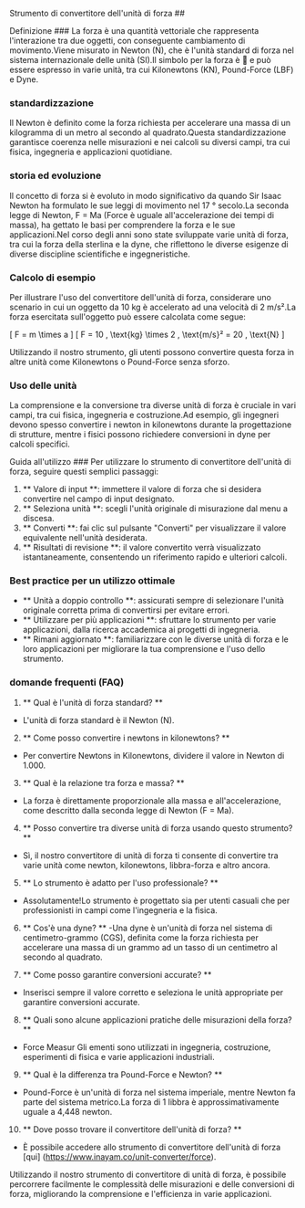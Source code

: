 Strumento di convertitore dell'unità di forza ##

Definizione ###
La forza è una quantità vettoriale che rappresenta l'interazione tra due oggetti, con conseguente cambiamento di movimento.Viene misurato in Newton (N), che è l'unità standard di forza nel sistema internazionale delle unità (SI).Il simbolo per la forza è 💪 e può essere espresso in varie unità, tra cui Kilonewtons (KN), Pound-Force (LBF) e Dyne.

### standardizzazione
Il Newton è definito come la forza richiesta per accelerare una massa di un kilogramma di un metro al secondo al quadrato.Questa standardizzazione garantisce coerenza nelle misurazioni e nei calcoli su diversi campi, tra cui fisica, ingegneria e applicazioni quotidiane.

### storia ed evoluzione
Il concetto di forza si è evoluto in modo significativo da quando Sir Isaac Newton ha formulato le sue leggi di movimento nel 17 ° secolo.La seconda legge di Newton, F = Ma (Force è uguale all'accelerazione dei tempi di massa), ha gettato le basi per comprendere la forza e le sue applicazioni.Nel corso degli anni sono state sviluppate varie unità di forza, tra cui la forza della sterlina e la dyne, che riflettono le diverse esigenze di diverse discipline scientifiche e ingegneristiche.

### Calcolo di esempio
Per illustrare l'uso del convertitore dell'unità di forza, considerare uno scenario in cui un oggetto da 10 kg è accelerato ad una velocità di 2 m/s².La forza esercitata sull'oggetto può essere calcolata come segue:

\[ F = m \times a \]
\[ F = 10 \, \text{kg} \times 2 \, \text{m/s}² = 20 \, \text{N} \]

Utilizzando il nostro strumento, gli utenti possono convertire questa forza in altre unità come Kilonewtons o Pound-Force senza sforzo.

### Uso delle unità
La comprensione e la conversione tra diverse unità di forza è cruciale in vari campi, tra cui fisica, ingegneria e costruzione.Ad esempio, gli ingegneri devono spesso convertire i newton in kilonewtons durante la progettazione di strutture, mentre i fisici possono richiedere conversioni in dyne per calcoli specifici.

Guida all'utilizzo ###
Per utilizzare lo strumento di convertitore dell'unità di forza, seguire questi semplici passaggi:
1. ** Valore di input **: immettere il valore di forza che si desidera convertire nel campo di input designato.
2. ** Seleziona unità **: scegli l'unità originale di misurazione dal menu a discesa.
3. ** Converti **: fai clic sul pulsante "Converti" per visualizzare il valore equivalente nell'unità desiderata.
4. ** Risultati di revisione **: il valore convertito verrà visualizzato istantaneamente, consentendo un riferimento rapido e ulteriori calcoli.

### Best practice per un utilizzo ottimale
- ** Unità a doppio controllo **: assicurati sempre di selezionare l'unità originale corretta prima di convertirsi per evitare errori.
- ** Utilizzare per più applicazioni **: sfruttare lo strumento per varie applicazioni, dalla ricerca accademica ai progetti di ingegneria.
- ** Rimani aggiornato **: familiarizzare con le diverse unità di forza e le loro applicazioni per migliorare la tua comprensione e l'uso dello strumento.

### domande frequenti (FAQ)

1. ** Qual è l'unità di forza standard? **
- L'unità di forza standard è il Newton (N).

2. ** Come posso convertire i newtons in kilonewtons? **
- Per convertire Newtons in Kilonewtons, dividere il valore in Newton di 1.000.

3. ** Qual è la relazione tra forza e massa? **
- La forza è direttamente proporzionale alla massa e all'accelerazione, come descritto dalla seconda legge di Newton (F = Ma).

4. ** Posso convertire tra diverse unità di forza usando questo strumento? **
- Sì, il nostro convertitore di unità di forza ti consente di convertire tra varie unità come newton, kilonewtons, libbra-forza e altro ancora.

5. ** Lo strumento è adatto per l'uso professionale? **
- Assolutamente!Lo strumento è progettato sia per utenti casuali che per professionisti in campi come l'ingegneria e la fisica.

6. ** Cos'è una dyne? **
-Una dyne è un'unità di forza nel sistema di centimetro-grammo (CGS), definita come la forza richiesta per accelerare una massa di un grammo ad un tasso di un centimetro al secondo al quadrato.

7. ** Come posso garantire conversioni accurate? **
- Inserisci sempre il valore corretto e seleziona le unità appropriate per garantire conversioni accurate.

8. ** Quali sono alcune applicazioni pratiche delle misurazioni della forza? **
- Force Measur Gli ementi sono utilizzati in ingegneria, costruzione, esperimenti di fisica e varie applicazioni industriali.

9. ** Qual è la differenza tra Pound-Force e Newton? **
- Pound-Force è un'unità di forza nel sistema imperiale, mentre Newton fa parte del sistema metrico.La forza di 1 libbra è approssimativamente uguale a 4,448 newton.

10. ** Dove posso trovare il convertitore dell'unità di forza? **
- È possibile accedere allo strumento di convertitore dell'unità di forza [qui] (https://www.inayam.co/unit-converter/force).

Utilizzando il nostro strumento di convertitore di unità di forza, è possibile percorrere facilmente le complessità delle misurazioni e delle conversioni di forza, migliorando la comprensione e l'efficienza in varie applicazioni.